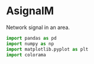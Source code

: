 # AsignalM
Network signal in an area.
```python
import pandas as pd
import numpy as np
import matplotlib.pyplot as plt
import colorama 
```
